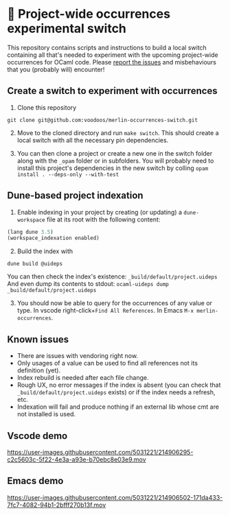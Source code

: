 # 🚧 Project-wide occurrences experimental switch
This repository contains scripts and instructions to build a local switch
containing all that's needed to experiment with the upcoming project-wide
occurrences for OCaml code. Please [report the issues](https://github.com/voodoos/merlin-occurrences-switch/issues) 
and misbehaviours that you (probably will) encounter!

## Create a switch to experiment with occurrences

1. Clone this repository
```shell
git clone git@github.com:voodoos/merlin-occurrences-switch.git
```

2. Move to the cloned directory and run `make switch`. This should create a
   local switch with all the necessary pin dependencies.

3. You can then clone a project or create a new one in the switch folder along
   with the `_opam` folder or in subfolders. You will probably need to install
   this project's dependencies in the new switch by colling `opam install .
   --deps-only --with-test`

## Dune-based project indexation

1. Enable indexing in your project by creating (or updating) a `dune-workspace`
   file at its root with the following content:
```lisp
(lang dune 3.5)
(workspace_indexation enabled)
```

2. Build the index with
```shell
dune build @uideps
```
You can then check the index's existence: `_build/default/project.uideps` And
even dump its contents to stdout: `ocaml-uideps dump
_build/default/project.uideps`

3. You should now be able to query for the occurrences of any value or type. In
vscode right-click+`Find All References`. In Emacs `M-x merlin-occurrences`.

## Known issues
- There are issues with vendoring right now.
- Only usages of a value can be used to find all references not its definition
  (yet).
- Index rebuild is needed after each file change.
- Rough UX, no error messages if the index is absent (you can check that
  `_build/default/project.uideps` exists) or if the index needs a refresh, etc.
- Indexation will fail and produce nothing if an external lib whose cmt are not
  installed is used.

## Vscode demo

https://user-images.githubusercontent.com/5031221/214906295-c2c5603c-5f22-4e3a-a93e-b70ebc8e03e9.mov

## Emacs demo

https://user-images.githubusercontent.com/5031221/214906502-171da433-7fc7-4082-94b1-2bfff270b13f.mov
